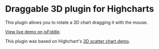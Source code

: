 # Draggable 3D plugin for Highcharts

This plugin allows you to rotate a 3D chart dragging it with the mouse.

[View live demo on jsFiddle](https://jsfiddle.net/2fy5aops/).

This plugin was based on Highchart's [3D scatter chart demo](http://www.highcharts.com/demo/3d-scatter-draggable).
